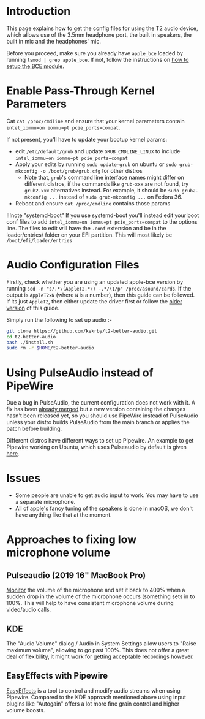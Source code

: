# Introduction

This page explains how to get the config files for using the T2 audio device, which allows use of the 3.5mm headphone port, the built in speakers, the built in mic and the headphones' mic.

Before you proceed, make sure you already have `apple_bce` loaded by running `lsmod | grep apple_bce`. If not, follow the instructions on [how to setup the BCE module](https://wiki.t2linux.org/guides/dkms/#installing-modules).

# Enable Pass-Through Kernel Parameters

Cat `cat /proc/cmdline` and ensure that your kernel parameters contain `intel_iommu=on iommu=pt pcie_ports=compat`.

If not present, you'll have to update your bootup kernel params:

- edit `/etc/default/grub` and update `GRUB_CMDLINE_LINUX` to include `intel_iommu=on iommu=pt pcie_ports=compat`
- Apply your edits by running `sudo update-grub` on ubuntu or `sudo grub-mkconfig -o /boot/grub/grub.cfg` for other distros
    - Note that, `grub`'s command line interface names might differ on different distros, if the commands like `grub-xxx` are not found, try `grub2-xxx` alternatives instead. For example, it should be `sudo grub2-mkconfig ...` instead of `sudo grub-mkconfig ...` on Fedora 36.
- Reboot and ensure `cat /proc/cmdline` contains those params

!!!note "systemd-boot"
    If you use systemd-boot you'll instead edit your boot conf files to add `intel_iommu=on iommu=pt pcie_ports=compat` to the options line. The files to edit will have the `.conf` extension and be in the loader/entries/ folder on your EFI partition. This will most likely be `/boot/efi/loader/entries`

# Audio Configuration Files

Firstly, check whether you are using an updated apple-bce version by running `sed -n "s/.*\(AppleT2.*\) -.*/\1/p" /proc/asound/cards`. If the output is `AppleT2xN` (where `N` is a number), then this guide can be followed. If its just `AppleT2`, then either update the driver first or follow the [older version](https://github.com/t2linux/wiki/blob/00e882d0d5afb3102aedd02872426dc5fba789a5/docs/guides/audio-config.md) of this guide.

Simply run the following to set up audio :-

```bash
git clone https://github.com/kekrby/t2-better-audio.git
cd t2-better-audio
bash ./install.sh
sudo rm -r $HOME/t2-better-audio
```

# Using PulseAudio instead of PipeWire

Due a bug in PulseAudio, the current configuration does not work with it. A fix has been [already merged](https://gitlab.freedesktop.org/pulseaudio/pulseaudio/-/merge_requests/596) but a new version containing the changes hasn't been released yet, so you should use PipeWire instead of PulseAudio unless your distro builds PulseAudio from the main branch or applies the patch before building.

Different distros have different ways to set up Pipewire. An example to get Pipewire working on Ubuntu, which uses Pulseaudio by default is given [here](https://linuxconfig.org/how-to-install-pipewire-on-ubuntu-linux).

# Issues

- Some people are unable to get audio input to work. You may have to use a separate microphone.
- All of apple's fancy tuning of the speakers is done in macOS, we don't have anything like that at the moment.

# Approaches to fixing low microphone volume

## Pulseaudio (2019 16" MacBook Pro)

[Monitor](https://github.com/mahboobkarimian/mbp-2019-Ubuntu-audio) the volume of the microphone and set it back to 400% when a sudden drop in the volume of the microphone occurs (something sets in to 100%. This will help to have consistent microphone volume during video/audio calls.

## KDE

The "Audio Volume" dialog / Audio in System Settings allow users to "Raise maximum volume", allowing to go past 100%. This
does not offer a great deal of flexibility, it might work for getting acceptable recordings however.

## EasyEffects with Pipewire

[EasyEffects](https://github.com/wwmm/easyeffects) is a tool to control and modify audio streams when using Pipewire. Compared
to the KDE approach mentioned above using input plugins like "Autogain" offers a lot more fine grain control and higher volume
boosts.
